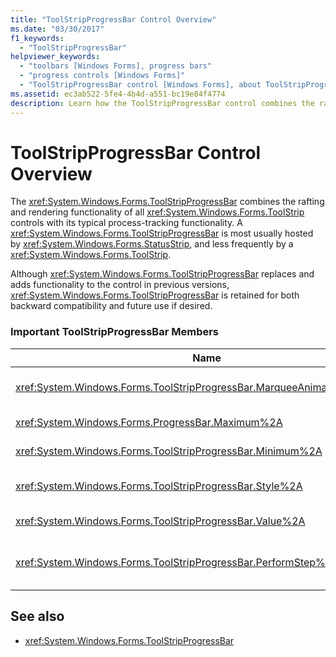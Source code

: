 ```yaml
---
title: "ToolStripProgressBar Control Overview"
ms.date: "03/30/2017"
f1_keywords: 
  - "ToolStripProgressBar"
helpviewer_keywords: 
  - "toolbars [Windows Forms], progress bars"
  - "progress controls [Windows Forms]"
  - "ToolStripProgressBar control [Windows Forms], about ToolStripProgressBar control"
ms.assetid: ec3ab522-5fe4-4b4d-a551-bc19e84f4774
description: Learn how the ToolStripProgressBar control combines the rafting and rendering functionality of all ToolStrip controls.
---
```

# ToolStripProgressBar Control Overview

The <xref:System.Windows.Forms.ToolStripProgressBar> combines the rafting and rendering functionality of all <xref:System.Windows.Forms.ToolStrip> controls with its typical process-tracking functionality. A <xref:System.Windows.Forms.ToolStripProgressBar> is most usually hosted by <xref:System.Windows.Forms.StatusStrip>, and less frequently by a <xref:System.Windows.Forms.ToolStrip>.  
  
 Although <xref:System.Windows.Forms.ToolStripProgressBar> replaces and adds functionality to the control in previous versions, <xref:System.Windows.Forms.ToolStripProgressBar> is retained for both backward compatibility and future use if desired.  
  
### Important ToolStripProgressBar Members  
  
|Name|Description|  
|----------|-----------------|  
|<xref:System.Windows.Forms.ToolStripProgressBar.MarqueeAnimationSpeed%2A>|Gets or sets a value representing the delay between each <xref:System.Windows.Forms.ProgressBarStyle.Marquee> display update, in milliseconds.|  
|<xref:System.Windows.Forms.ProgressBar.Maximum%2A>|Gets or sets the upper bound of the range that is defined for this <xref:System.Windows.Forms.ToolStripProgressBar>.|  
|<xref:System.Windows.Forms.ToolStripProgressBar.Minimum%2A>|Gets or sets the lower bound of the range that is defined for this <xref:System.Windows.Forms.ToolStripProgressBar>.|  
|<xref:System.Windows.Forms.ToolStripProgressBar.Style%2A>|Gets or sets the style that the <xref:System.Windows.Forms.ToolStripProgressBar> uses to display the progress of an operation.|  
|<xref:System.Windows.Forms.ToolStripProgressBar.Value%2A>|Gets or sets the current value of the <xref:System.Windows.Forms.ToolStripProgressBar>.|  
|<xref:System.Windows.Forms.ToolStripProgressBar.PerformStep%2A>|Advances the current position of the progress bar by the amount of the <xref:System.Windows.Forms.ToolStripProgressBar.Step%2A> property.|  
  
## See also

- <xref:System.Windows.Forms.ToolStripProgressBar>
